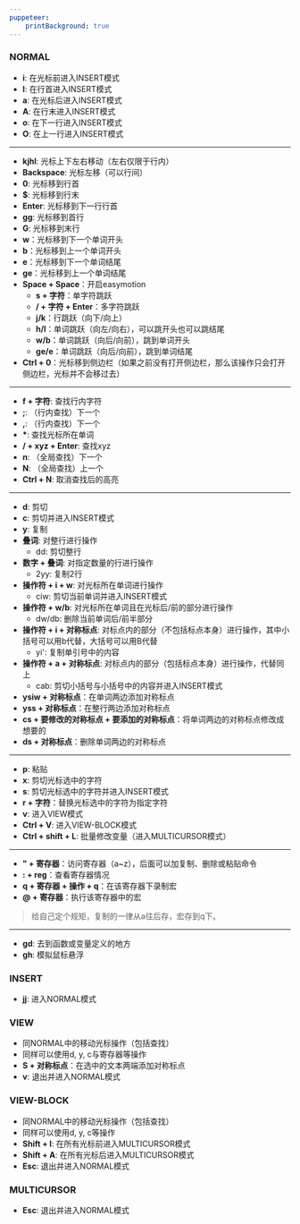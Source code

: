 ```yaml
---
puppeteer:
    printBackground: true
---
```


### NORMAL
- **i**: 在光标前进入INSERT模式
- **I**: 在行首进入INSERT模式
- **a**: 在光标后进入INSERT模式
- **A**: 在行末进入INSERT模式
- **o**: 在下一行进入INSERT模式
- **O**: 在上一行进入INSERT模式

---
- **kjhl**: 光标上下左右移动（左右仅限于行内）
- **Backspace**: 光标左移（可以行间）
- **0**: 光标移到行首
- **$**: 光标移到行末
- **Enter**: 光标移到下一行行首
- **gg**: 光标移到首行
- **G**: 光标移到末行
- **w**：光标移到下一个单词开头
- **b**：光标移到上一个单词开头
- **e**：光标移到下一个单词结尾
- **ge**：光标移到上一个单词结尾
- **Space + Space**：开启easymotion
  - **s + 字符**：单字符跳跃
  - **/ + 字符 + Enter**：多字符跳跃
  - **j/k**：行跳跃（向下/向上）
  - **h/l**：单词跳跃（向左/向右），可以跳开头也可以跳结尾
  - **w/b**：单词跳跃（向后/向前），跳到单词开头
  - **ge/e**：单词跳跃（向后/向前），跳到单词结尾
- **Ctrl + 0**：光标移到侧边栏（如果之前没有打开侧边栏，那么该操作只会打开侧边栏，光标并不会移过去）

---
- **f + 字符**: 查找行内字符
- **;**: （行内查找）下一个
- **,**: （行内查找）下一个
- **\***: 查找光标所在单词
- **/ + xyz + Enter**: 查找xyz
- **n**: （全局查找）下一个
- **N**: （全局查找）上一个
- **Ctrl + N**: 取消查找后的高亮

---
- **d**: 剪切
- **c**: 剪切并进入INSERT模式
- **y**: 复制
- **叠词**: 对整行进行操作
  - dd: 剪切整行
- **数字 + 叠词**: 对指定数量的行进行操作
  - 2yy: 复制2行
- **操作符 + i + w**: 对光标所在单词进行操作
  - ciw: 剪切当前单词并进入INSERT模式
- **操作符 + w/b**: 对光标所在单词且在光标后/前的部分进行操作
  - dw/db: 删除当前单词后/前半部分
- **操作符 + i + 对称标点**: 对标点内的部分（不包括标点本身）进行操作，其中小括号可以用b代替，大括号可以用B代替
  - yi': 复制单引号中的内容
- **操作符 + a + 对称标点**: 对标点内的部分（包括标点本身）进行操作，代替同上
  - cab: 剪切小括号与小括号中的内容并进入INSERT模式
- **ysiw + 对称标点**：在单词两边添加对称标点
- **yss + 对称标点**：在整行两边添加对称标点
- **cs + 要修改的对称标点 + 要添加的对称标点**：将单词两边的对称标点修改成想要的
- **ds + 对称标点**：删除单词两边的对称标点

---
- **p**: 粘贴
- **x**: 剪切光标选中的字符
- **s**: 剪切光标选中的字符并进入INSERT模式
- **r + 字符**：替换光标选中的字符为指定字符
- **v**: 进入VIEW模式
- **Ctrl + V**: 进入VIEW-BLOCK模式
- **Ctrl + shift + L**: 批量修改变量（进入MULTICURSOR模式）

---
- **" + 寄存器**：访问寄存器（a~z），后面可以加复制、删除或粘贴命令
- **: + reg**：查看寄存器情况
- **q + 寄存器 + 操作 + q**：在该寄存器下录制宏
- **@ + 寄存器**：执行该寄存器中的宏
> 给自己定个规矩，复制的一律从a往后存，宏存到q下。

---
- **gd**: 去到函数或变量定义的地方
- **gh**: 模拟鼠标悬浮

### INSERT
- **jj**: 进入NORMAL模式

### VIEW
- 同NORMAL中的移动光标操作（包括查找）
- 同样可以使用d, y, c与寄存器等操作
- **S + 对称标点**：在选中的文本两端添加对称标点
- **v**: 退出并进入NORMAL模式

### VIEW-BLOCK
- 同NORMAL中的移动光标操作（包括查找）
- 同样可以使用d, y, c等操作
- **Shift + I**: 在所有光标前进入MULTICURSOR模式
- **Shift + A**: 在所有光标后进入MULTICURSOR模式
- **Esc**: 退出并进入NORMAL模式

### MULTICURSOR
- **Esc**: 退出并进入NORMAL模式